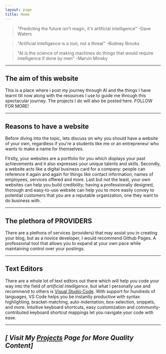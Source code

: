 ```yaml
---
layout: page
title: Home
---
```

>"Predicting the future isn't magic, it's artificial intelligence" -Dave Waters

>"Artificial intelligence is a tool, not a threat" -Rodney Brooks

>"AI is the science of making machines do things that would require intelligence if done by men" -Marvin Minsky

---

## **The aim of this website**

This is a place where i post my journey through AI and the things I have learnt till now along with the resources I use to guide me through this spectacular journey. The projects I do will also be posted here. FOLLOW FOR MORE!

---
## **Reasons to have a website**

Before diving into the topic, lets discuss on why you should have a website of your own, regardless if you're a students like me or an entrepreneur who wants to make a name for themselves. 

FIrstly, your websites are a portfolio for you which displays your past achievements and it also expresses your unique talents and skills. Secondly, a website acts like a digital business card for a company: people can reference it again and again for things like contact information, names of employees, services offered and more. Last but not the least, your own websites can help you build credibility; having a professionally designed, thorough and easy-to-use website can help you to more easily convey to potential customers that you are a reputable organization, one they want to do business with.

---
## **The plethora of PROVIDERS**

There are a plethora of services (providers) that may assist you in creating your blog, but as a novice developer, I would recommend Github Pages. A professional tool that allows you to expand at your own pace while maintaining control over your postings.

---
## **Text Editors**

There are a whole lot of text editors out there which will help you code your way into the field of *artificial intelligence*, but what I personally use and recommend to others is [Visual Studio Code](https://code.visualstudio.com/). With support for hundreds of languages, VS Code helps you be instantly productive with syntax highlighting, bracket-matching, auto-indentation, box-selection, snippets, and more. Intuitive keyboard shortcuts, easy customization and community-contributed keyboard shortcut mappings let you navigate your code with ease.

---
## ***[ Visit My [Projects](https://www.dharshu.me/projects.html) Page for More Quality Content]***